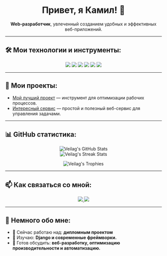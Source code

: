 <h1 align="center">Привет, я Камил! 👋</h1>

<p align="center">
  <b>Web-разработчик</b>, увлеченный созданием удобных и эффективных веб-приложений.
</p>

---

## 🛠️ Мои технологии и инструменты:
<div align="center">
  <img src="https://img.shields.io/badge/HTML5-E34F26?style=flat&logo=html5&logoColor=white" />
  <img src="https://img.shields.io/badge/CSS3-1572B6?style=flat&logo=css3&logoColor=white" />
  <img src="https://img.shields.io/badge/JavaScript-F7DF1E?style=flat&logo=javascript&logoColor=black" />
  <img src="https://img.shields.io/badge/PHP-777BB4?style=flat&logo=php&logoColor=white" />
  <img src="https://img.shields.io/badge/MySQL-4479A1?style=flat&logo=mysql&logoColor=white" />
  <img src="https://img.shields.io/badge/Linux-FCC624?style=flat&logo=linux&logoColor=black" />
</div>

---

## 🚀 Мои проекты:
- [Мой лучший проект](https://github.com/) — инструмент для оптимизации рабочих процессов.
- [Интересный сервис](https://github.com/) — простой и полезный веб-сервис для управления задачами.

---

## 📊 GitHub статистика:
<p align="center">
  <img src="https://github-readme-stats.vercel.app/api?username=veilag&show_icons=true&theme=radical" alt="Veilag's GitHub Stats" />
  <br />
  <img src="https://github-readme-streak-stats.herokuapp.com/?user=veilag&theme=radical" alt="Veilag's Streak Stats" />
</p>

<p align="center">
  <img src="https://github-profile-trophy.vercel.app/?username=veilag&theme=dracula&margin-w=15" alt="Veilag's Trophies" />
</p>

---

## 📫 Как связаться со мной:
<p align="center">
  <a href="https://t.me/whowhosed" target="_blank">
    <img src="https://img.shields.io/badge/-Telegram-2CA5E0?style=flat&logo=telegram&logoColor=white" />
  </a>
  <a href="mailto:nhtxwd@gmail.com" target="_blank">
    <img src="https://img.shields.io/badge/-Email-D14836?style=flat&logo=gmail&logoColor=white" />
  </a>
</p>

---

## 👋 Немного обо мне:
- 🔭 Сейчас работаю над: **дипломным проектом**
- 🌱 Изучаю: **Django и современные фреймворки.**
- 💬 Готов обсудить: **веб-разработку, оптимизацию производительности и автоматизацию.**

